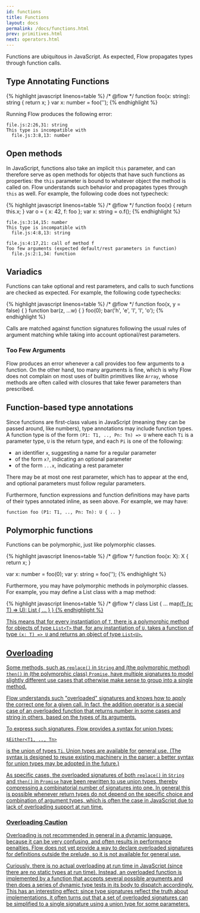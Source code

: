 ```yaml
---
id: functions
title: Functions
layout: docs
permalink: /docs/functions.html
prev: primitives.html
next: operators.html
---
```


Functions are ubiquitous in JavaScript. As expected, Flow propagates types through function calls.

## Type Annotating Functions

{% highlight javascript linenos=table %}
/* @flow */
function foo(x: string): string { return x; }
var x: number = foo('');
{% endhighlight %}

Running Flow produces the following error:

```bbcode
file.js:2:26,31: string
This type is incompatible with
  file.js:3:8,13: number
```

## Open methods

In JavaScript, functions also take an implicit `this` parameter, and can
therefore serve as open methods for objects that have such functions as
properties: the `this` parameter is bound to whatever object the method is
called on. Flow understands such behavior and propagates types through `this`
as well. For example, the following code does not typecheck:

{% highlight javascript linenos=table %}
/* @flow */
function foo(x) { return this.x; }
var o = { x: 42, f: foo };
var x: string = o.f();
{% endhighlight %}

```bbcode
file.js:3:14,15: number
This type is incompatible with
  file.js:4:8,13: string

file.js:4:17,21: call of method f
Too few arguments (expected default/rest parameters in function)
  file.js:2:1,34: function
```


## Variadics

Functions can take optional and rest parameters, and calls to such functions
are checked as expected. For example, the following code typechecks:

{% highlight javascript linenos=table %}
/* @flow */
function foo(x, y = false) { }
function bar(z, ...w) { }
foo(0);
bar('h', 'e', 'l', 'l', 'o');
{% endhighlight %}

Calls are matched against function signatures following the usual rules of
argument matching while taking into account optional/rest parameters.

### Too Few Arguments

Flow produces an error whenever a call provides too few arguments to a
function. On the other hand, too many arguments is fine, which is why Flow
does not complain on most uses of builtin primitives like `Array`, whose
methods are often called with closures that take fewer parameters than
prescribed.

## Function-based type annotations

Since functions are first-class values in JavaScript (meaning they can be
passed around, like numbers), type annotations may include function types. A
function type is of the form `(P1: T1, .., Pn: Tn) => U` where each `Ti` is a
parameter type, `U` is the return type, and each `Pi` is one of the following:

- an identifier `x`, suggesting a name for a regular parameter
- of the form `x?`, indicating an optional parameter
- of the form `...x`, indicating a rest parameter

There may be at most one rest parameter, which has to appear at the end, and
optional parameters must follow regular parameters.

Furthermore, function expressions and function definitions may have parts of
their types annotated inline, as seen above. For example, we may have:

`function foo (P1: T1, .., Pn: Tn): U { .. }`

## Polymorphic functions
Functions can be polymorphic, just like polymorphic classes.

{% highlight javascript linenos=table %}
/* @flow */
function foo<X>(x: X): X { return x; }

var x: number = foo(0);
var y: string = foo('');
{% endhighlight %}

Furthermore, you may have polymorphic methods in polymorphic classes. For
example, you may define a List class with a map method:

{% highlight javascript linenos=table %}
/* @flow */
class List<T> {
  ...
  map<U>(f: (x: T) => U): List<U> { ... }
}
{% endhighlight %}

This means that for every instantiation of `T`, there is a polymorphic method
for objects of type `List<T>` that, for any instantiation of `U`, takes a
function of type `(x: T) => U` and returns an object of type `List<U>`.

## Overloading

Some methods, such as `replace()` in `String` and (the polymorphic method)
`then()` in (the polymorphic class) `Promise`, have multiple signatures to
model slightly different use cases that otherwise make sense to group into a single method.

Flow understands such "overloaded" signatures and knows how to apply the
correct one for a given call. In fact, the addition operator is a special case
of an overloaded function that returns number in some cases and string in
others, based on the types of its arguments.

To express such signatures, Flow provides a syntax for union types:

`$Either<T1, .., Tn>`

is the union of types `Ti`. Union types are available for general use. (The
syntax is designed to reuse existing machinery in the parser; a better syntax
for union types may be adopted in the future.)

As specific cases, the overloaded signatures of both `replace()` in `String` and `then()` in `Promise` have been rewritten to use union types, thereby compressing a combinatorial number of signatures into one. In general this is possible whenever return types do not depend on the specific choice and combination of argument types, which is often the case in JavaScript due to lack of overloading support at run time.

### Overloading Caution

Overloading is not recommended in general in a dynamic language, because it
can be very confusing, and often results in performance penalties. Flow does not yet provide a way to declare overloaded signatures for definitions outside the prelude, so it is not available for general use.

Curiously, there is no actual overloading at run time in JavaScript (since
there are no static types at run time). Instead, an overloaded function is
implemented by a function that accepts several possible arguments and then
does a series of dynamic type tests in its body to dispatch accordingly. This
has an interesting effect: since type signatures reflect the truth about
implementations, it often turns out that a set of overloaded signatures can be
simplified to a single signature using a union type for some parameters.

